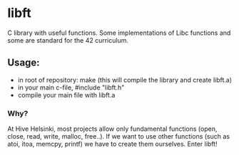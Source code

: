 # libft
C library with useful functions. Some implementations of Libc functions and some are standard for the 42 curriculum.

## Usage:
- in root of repository: make (this will compile the library and create libft.a)
- in your main c-file, #include "libft.h"
- compile your main file with libft.a

### Why?
At Hive Helsinki, most projects allow only fundamental functions (open, close, read, write, malloc, free..).
If we want to use other functions (such as atoi, itoa, memcpy, printf) we have to create them ourselves.
Enter libft!

